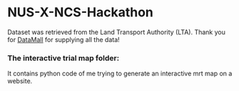 # NUS-X-NCS-Hackathon

Dataset was retrieved from the Land Transport Authority (LTA). Thank you for [DataMall](https://datamall.lta.gov.sg/content/datamall/en.html) for supplying all the data!


### The interactive trial map folder:

It contains python code of me trying to generate an interactive mrt map on a website.
